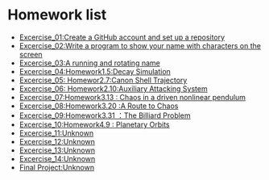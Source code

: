 # Homework list
- [Excercise_01:Create a GitHub account and set up a repository]()
- [Excercise_02:Write a program to show your name with characters on the screen](https://github.com/KreutzerSonata/compuational_physics_N2014301060059/blob/master/homework2.py)
- [Excercise_03:A running and rotating name](https://github.com/KreutzerSonata/compuational_physics_N2014301060059/blob/master/EXERCISE_03.md)
- [Excercise_04:Homework1.5:Decay Simulation](https://github.com/KreutzerSonata/compuational_physics_N2014301060059/blob/master/EXCERCISE_04.md)
- [Excercise_05: Homewor2.7:Canon Shell Trajectory](https://github.com/KreutzerSonata/compuational_physics_N2014301060059/blob/master/EXCERCISE_05.md)
- [Excercise_06: Homework2.10:Auxiliary Attacking System](https://github.com/KreutzerSonata/compuational_physics_N2014301060059/blob/master/EXCERCISE_06.md)
- [Excercise_07:Homework3.13 : Chaos in a driven nonlinear pendulum](https://github.com/KreutzerSonata/compuational_physics_N2014301060059/blob/master/EXCERSICE_07.md)
- [Excercise_08:Homework3.20 :A Route to Chaos](https://github.com/KreutzerSonata/compuational_physics_N2014301060059/blob/master/EXCERCISE_08.md)
- [Excercise_09:Homework3.31 ：The Billiard Problem](https://github.com/KreutzerSonata/compuational_physics_N2014301060059/blob/master/homework/EXCERCISE_09.md)
- [Excercise_10:Homework4.9 : Planetary Orbits](https://github.com/KreutzerSonata/compuational_physics_N2014301060059/blob/master/homework/EXCERCISE_10.md)
- [Excercise_11:Unknown]()
- [Excercise_12:Unknown]()
- [Excercise_13:Unknown]()
- [Excercise_14:Unknown]()
- [Final Project:Unknown]()
